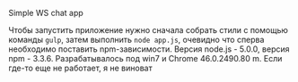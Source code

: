 Simple WS chat app

Чтобы запустить приложение нужно сначала собрать стили с помощью команды `gulp`, затем выполнить `node app.js`, очевидно что сперва необходимо поставить npm-зависимости. Версия node.js - 5.0.0, версия npm - 3.3.6. Разрабатывалось под win7 и Chrome 46.0.2490.80 m. Если где-то еще не работает, я не виноват